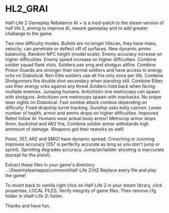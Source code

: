# HL2_GRAI
Half-Life 2 Gameplay Rebalance AI + is a mod-patch to the steam version of half life 2, aiming to improve AI, rework gameplay and to add greater challange to the game.

Two new difficulty modes.
Bullets are no longer hitscan, they have mass, velocity, can penetrate or deflect off of surfaces.
New dynamic ammo balancing.
Random NPC height (model scale).
Enemy accuracy increase on higher difficulties.
Enemy speed increase on higher difficulties.
Combine soldier squad flank slots.
Soldiers use smg and shotgun altfire.
Combine Prison Guards are stronger than normal soldiers and have access to energy orbs on Diabolical.
Non Elite soldiers use alt fire only once per life.
Combine Shotgunners fire double shot secondary when standing still.
Combine Elites use their energy orbs against any threat
Soldiers hold back when facing multiple enemies.
Jumping humans.
Anticitizen one metrocops can spawn with shotguns.
Anticitizen one metrocops spawn with manhacks.
No sniper laser sights on Diabolical.
Fast zombie attack combos depending on difficulty.
Fixed dropship turret tracking.
Gunship uses belly cannon.
Lower number of health, armor and ammo drops on higher difficulties.
Improved Rebel follow AI.
Humans wear actual body armor! Metrocop armor stops 9mm, buckshot and AR2 fire, Combine soldier armor withstands high ammount of damage.
Weapons got their reworks as well!

Pistol, 357, AR2 and SMG1 have dynamic spread. Crouching or zooming improves accuracy (357 is perfectly accurate as long as you don't jump or sprint). Sprinting degrades accuracy. Jump/air/ladder shooting is inaccurate (except for the pistol).

Extract these files in your game's directory
...\Steam\steamapps\common\Half-Life 2\hl2
Replace every file and play the game!

To revert back to vanilla right click on Half-Life 2 in your steam library, click properties, LOCAL FILES, Verify integrity of game files. Then remove cfg folder in \Half-Life 2\ folder.

Thanks and have fun.
